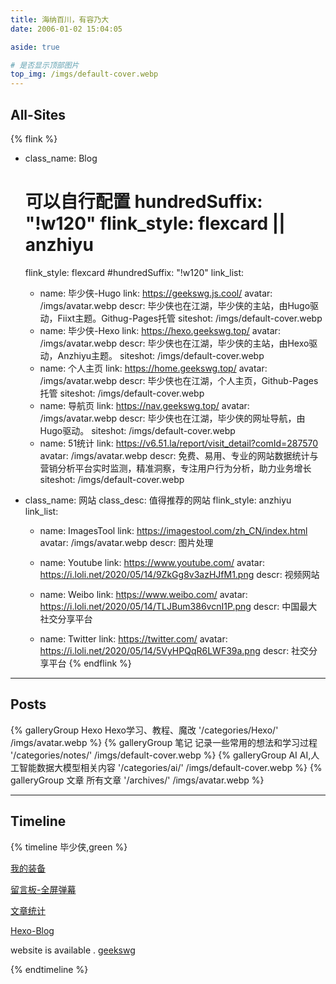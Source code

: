 ```yaml
---
title: 海纳百川，有容乃大
date: 2006-01-02 15:04:05

aside: true

# 是否显示顶部图片
top_img: /imgs/default-cover.webp
---
```


## All-Sites

{% flink %}
- class_name: Blog
  # 可以自行配置 hundredSuffix: "!w120"    flink_style: flexcard || anzhiyu
  flink_style: flexcard
  #hundredSuffix: "!w120"
  link_list:
    - name: 毕少侠-Hugo
      link: https://geekswg.js.cool/
      avatar: /imgs/avatar.webp
      descr: 毕少侠也在江湖，毕少侠的主站，由Hugo驱动，Fiixt主题。Githug-Pages托管
      siteshot: /imgs/default-cover.webp
    - name: 毕少侠-Hexo
      link: https://hexo.geekswg.top/
      avatar: /imgs/avatar.webp
      descr: 毕少侠也在江湖，毕少侠的主站，由Hexo驱动，Anzhiyu主题。
      siteshot:  /imgs/default-cover.webp
    - name: 个人主页
      link: https://home.geekswg.top/
      avatar: /imgs/avatar.webp
      descr: 毕少侠也在江湖，个人主页，Github-Pages托管
      siteshot: /imgs/default-cover.webp
    - name: 导航页
      link: https://nav.geekswg.top/
      avatar: /imgs/avatar.webp
      descr: 毕少侠也在江湖，毕少侠的网址导航，由Hugo驱动。
      siteshot:  /imgs/default-cover.webp
    - name: 51统计
      link: https://v6.51.la/report/visit_detail?comId=287570
      avatar: /imgs/avatar.webp
      descr: 免费、易用、专业的网站数据统计与营销分析平台实时监测，精准洞察，专注用户行为分析，助力业务增长
      siteshot:  /imgs/default-cover.webp 


- class_name: 网站
  class_desc: 值得推荐的网站
  flink_style: anzhiyu
  link_list:

    - name: ImagesTool
      link: https://imagestool.com/zh_CN/index.html
      avatar: /imgs/avatar.webp
      descr: 图片处理

    - name: Youtube
      link: https://www.youtube.com/
      avatar: https://i.loli.net/2020/05/14/9ZkGg8v3azHJfM1.png
      descr: 视频网站
    - name: Weibo
      link: https://www.weibo.com/
      avatar: https://i.loli.net/2020/05/14/TLJBum386vcnI1P.png
      descr: 中国最大社交分享平台
    - name: Twitter
      link: https://twitter.com/
      avatar: https://i.loli.net/2020/05/14/5VyHPQqR6LWF39a.png
      descr: 社交分享平台
{% endflink %}

***

## Posts

<div class="gallery-group-main">
 {% galleryGroup Hexo Hexo学习、教程、魔改 '/categories/Hexo/' /imgs/avatar.webp %}
 {% galleryGroup 笔记 记录一些常用的想法和学习过程 '/categories/notes/' /imgs/default-cover.webp %}
 {% galleryGroup AI AI,人工智能数据大模型相关内容 '/categories/ai/' /imgs/default-cover.webp %}
 {% galleryGroup 文章 所有文章 '/archives/' /imgs/avatar.webp %}
</div>

***

## Timeline

{% timeline 毕少侠,green %}

<!-- timeline 2023-07-04 -->
[我的装备](https://hexo.geekswg.top/pages/equipment.html)
<!-- endtimeline -->

<!-- timeline 2023-06-06 -->
[留言板-全屏弹幕](https://hexo.geekswg.top/guestbook/)
<!-- endtimeline -->

<!-- timeline 2023-05-28 -->
[文章统计](https://hexo.geekswg.top/charts/)
<!-- endtimeline -->

<!-- timeline 2022-01-02 -->
[Hexo-Blog](http://hexo.geekswg.top/)
<!-- endtimeline -->

<!-- timeline 2006-01-02 -->
website is available . [geekswg](https://geekswg.js.cool)
<!-- endtimeline -->

{% endtimeline %}
